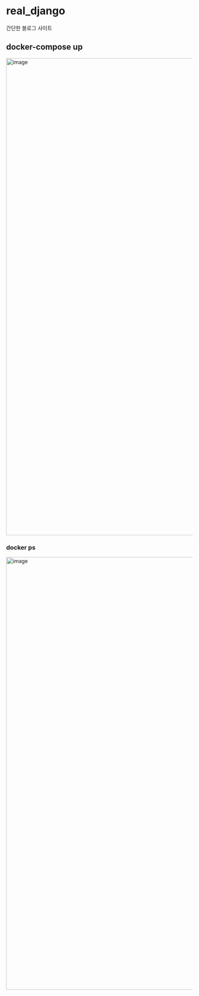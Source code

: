 # real_django
간단한 블로그 사이트


## docker-compose up

<img width="1289" alt="image" src="https://user-images.githubusercontent.com/57648890/221799116-554ca3e6-bef0-48dd-b002-bf731b08c1f8.png">


### docker ps

<img width="1169" alt="image" src="https://user-images.githubusercontent.com/57648890/221799338-3601c2e6-9974-40e5-849c-be4e8b11fc45.png">
